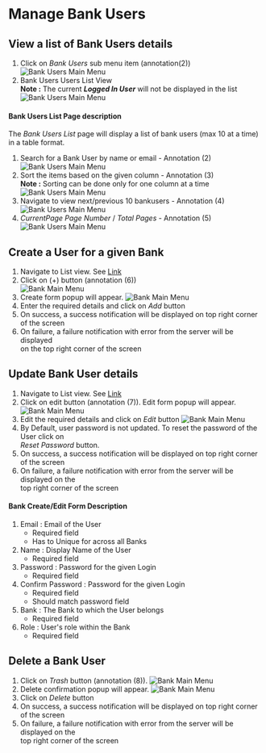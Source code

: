 # Manage Bank Users

## View a list of Bank Users details

1. Click on _Bank Users_ sub menu item (annotation(2))  
![Bank Users Main Menu](/images/bank/bankusers/viewall1.png)
2. Bank Users Users List View  
**Note :** The current ___Logged In User___ will not be displayed in the list
![Bank Users Main Menu](/images/bank/bankusers/viewall2.png)

#### Bank Users List Page description

The _Bank Users List_ page will display a list of bank users (max 10 at a time) in a table format.

1. Search for a Bank User by name or email  - Annotation (2)
![Bank Users Main Menu](/images/bank/bankusers/listview1.png)
2. Sort the items based on the given column - Annotation (3)  
**Note :** Sorting can be done only for one column at a time
![Bank Users Main Menu](/images/bank/bankusers/listview2.png)
3. Navigate to view next/previous 10 bankusers - Annotation (4)
![Bank Users Main Menu](/images/bank/bankusers/listview3.png)
4. _CurrentPage Page Number_ / _Total Pages_ - Annotation (5)
![Bank Users Main Menu](/images/bank/bankusers/listview4.png)

## Create a User for a given Bank

1. Navigate to List view. See [Link](#view-a-list-of-bank-users-details)
2. Click on (+) button (annotation (6))  
![Bank Main Menu](/images/bank/bankusers/createview1.png)
3. Create form popup will appear.
![Bank Main Menu](/images/bank/bankusers/createview2.png)
4. Enter the required details and click on _Add_ button
5. On success, a success notification will be displayed on top right corner of the screen
6. On failure, a failure notification with error from the server will be displayed  
on the top right corner of the screen

## Update Bank User details

1. Navigate to List view. See [Link](#view-a-list-of-bank-users-details)
2. Click on edit button (annotation (7)). Edit form popup will appear.
![Bank Main Menu](/images/bank/bankusers/updateview1.png)
3. Edit the required details and click on _Edit_ button
![Bank Main Menu](/images/bank/bankusers/updateview2.png)
4. By Default, user password is not updated. To reset the password of the User click on  
_Reset Password_ button.
5. On success, a success notification will be displayed on top right corner of the screen
6. On failure, a failure notification with error from the server will be displayed on the  
top right corner of the screen

#### Bank Create/Edit Form Description

1. Email : Email of the User
	- Required field
	- Has to Unique for across all Banks
2. Name : Display Name of the User
	- Required field
3. Password : Password for the given Login
	- Required field
4. Confirm Password : Password for the given Login
	- Required field
	- Should match password field
5. Bank : The Bank to which the User belongs
	- Required field
6. Role : User's role within the Bank
	- Required field

## Delete a Bank User
1. Click on _Trash_ button (annotation (8)).
![Bank Main Menu](/images/bank/bankusers/deleteview1.png)
2. Delete confirmation popup will appear.
![Bank Main Menu](/images/bank/bankusers/deleteview2.png)
3. Click on _Delete_ button
4. On success, a success notification will be displayed on top right corner of the screen
5. On failure, a failure notification with error from the server will be displayed on the  
top right corner of the screen

